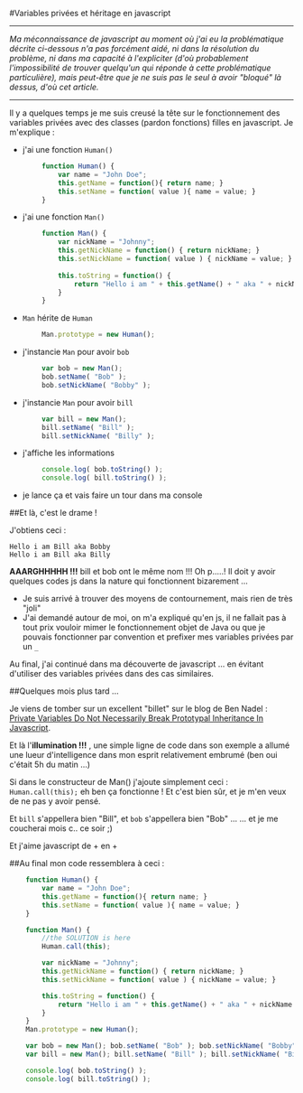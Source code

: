 #Variables privées et héritage en javascript

- - -
*Ma méconnaissance de javascript au moment où j'ai eu la problématique décrite ci-dessous n'a pas forcément aidé, ni dans la résolution du problème, ni dans ma capacité à l'expliciter (d'où probablement l'impossibilité de trouver quelqu'un qui réponde à cette problématique particulière), mais peut-être que je ne suis pas le seul à avoir "bloqué" là dessus, d'où cet article.*
- - -

Il y a quelques temps je me suis creusé la tête sur le fonctionnement des variables privées avec des classes (pardon fonctions) filles en javascript. Je m'explique :

* j'ai une fonction `Human()`

``` js
	    function Human() {
	    	var name = "John Doe";
	    	this.getName = function(){ return name; }
	    	this.setName = function( value ){ name = value; }
	    }
```

* j'ai une fonction `Man()`

``` js
        function Man() {
            var nickName = "Johnny";
            this.getNickName = function() { return nickName; }
            this.setNickName = function( value ) { nickName = value; }
        
            this.toString = function() { 
                return "Hello i am " + this.getName() + " aka " + nickName ;
            }
        }
```

* `Man` hérite de `Human`

``` js
	    Man.prototype = new Human();
```

* j'instancie `Man` pour avoir `bob`

``` js
	    var bob = new Man(); 
	    bob.setName( "Bob" ); 
	    bob.setNickName( "Bobby" );
```

* j'instancie `Man` pour avoir `bill`

``` js
	    var bill = new Man(); 
	    bill.setName( "Bill" ); 
	    bill.setNickName( "Billy" );
```

* j'affiche les informations

``` js
	    console.log( bob.toString() );
	    console.log( bill.toString() );
```

* je lance ça et vais faire un tour dans ma console

##Et là, c'est le drame !

J'obtiens ceci :

	Hello i am Bill aka Bobby
	Hello i am Bill aka Billy

**AAARGHHHHH !!!** bill et bob ont le même nom !!! Oh p.....! Il doit y avoir quelques codes js dans la nature qui fonctionnent bizarement ...

- Je suis arrivé à trouver des moyens de contournement, mais rien de très "joli"
- J'ai demandé autour de moi, on m'a expliqué qu'en js, il ne fallait pas à tout prix vouloir mimer le fonctionnement objet de Java ou que je pouvais fonctionner par convention et prefixer mes variables privées par un `_`

Au final, j'ai continué dans ma découverte de javascript ... en évitant d'utiliser des variables privées dans des cas similaires.

##Quelques mois plus tard ...

Je viens de tomber sur un excellent "billet" sur le blog de Ben Nadel : [Private Variables Do Not Necessarily Break Prototypal Inheritance In Javascript](http://www.bennadel.com/blog/2181-Private-Variables-Do-Not-Necessarily-Break-Prototypal-Inheritance-In-Javascript.htm).

Et là l'**illumination !!!** , une simple ligne de code dans son exemple a allumé une lueur d'intelligence dans mon esprit relativement embrumé (ben oui c'était 5h du matin ...)

Si dans le constructeur de Man() j'ajoute simplement ceci : `Human.call(this);` eh ben ça fonctionne ! Et c'est bien sûr, et je m'en veux de ne pas y avoir pensé.

Et `bill` s'appellera bien "Bill", et `bob` s'appellera bien "Bob" ...
... et je me coucherai mois c.. ce soir ;)

Et j'aime javascript de + en +

##Au final mon code ressemblera à ceci :

``` js
    function Human() {
        var name = "John Doe";
        this.getName = function(){ return name; }
        this.setName = function( value ){ name = value; }
    }

    function Man() {
        //the SOLUTION is here
        Human.call(this);

        var nickName = "Johnny";
        this.getNickName = function() { return nickName; }
        this.setNickName = function( value ) { nickName = value; }

        this.toString = function() { 
            return "Hello i am " + this.getName() + " aka " + nickName ;
        }
    }
    Man.prototype = new Human();

    var bob = new Man(); bob.setName( "Bob" ); bob.setNickName( "Bobby" );
    var bill = new Man(); bill.setName( "Bill" ); bill.setNickName( "Billy" );

    console.log( bob.toString() );
    console.log( bill.toString() );
```
